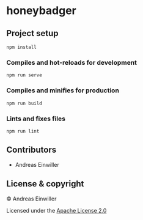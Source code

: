 # honeybadger

## Project setup
```
npm install
```

### Compiles and hot-reloads for development
```
npm run serve
```

### Compiles and minifies for production
```
npm run build
```

### Lints and fixes files
```
npm run lint
```
## Contributors

- Andreas Einwiller

## License & copyright

© Andreas Einwiller

Licensed under the [Apache License 2.0](LICENSE)
